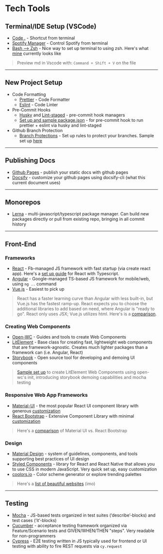 # Tech Tools

## Terminal/IDE Setup (VSCode) 

- [Code .](https://code.visualstudio.com/setup/mac) - Shortcut from terminal
- [Spotify Manager](https://github.com/hnarayanan/shpotify) - Control Spotify from terminal
- [Bash --> Zsh](https://www.freecodecamp.org/news/jazz-up-your-zsh-terminal-in-seven-steps-a-visual-guide-e81a8fd59a38/) - Nice way to set up terminal to using zsh. Here's what [mine](static/zsh-sample-terminal.md) currently looks like
> Preview md in Vscode with: `Command + Shift + V` on the file

---

## New Project Setup
- Code Formatting
    - [Prettier](https://prettier.io/en/install.html) - Code Formatter
    - [Eslint](https://eslint.org/user-guide/getting-started) - Code Linter
- Pre-Commit Hooks
    - [Husky](https://typicode.github.io/husky/#/) and [Lint-staged](https://www.npmjs.com/package/lint-staged) - pre-commit hook managers
    - [Set up and sample package.json](./pre-commit-hooks.md) - for pre-commit hook to run prettier + eslint via husky and lint-staged
- Github Branch Protection
    - [Branch Protections](https://docs.github.com/en/enterprise-server@3.0/github/administering-a-repository/managing-a-branch-protection-rule) - Set up rules to protect your branches. Sample set up [here](./branch-protections.md)
---

## Publishing Docs

- [Github Pages](https://pages.github.com/) - publish your static docs with github pages
- [Docsify](https://angry-swanson-b4e47b.netlify.app/quickstart) - customize your github pages using docsify-cli (what this current document uses)

---

## Monorepos

- [Lerna](https://lerna.js.org/) - multi-javascript/typescript package manager. Can build new packages directly or pull from existing repo, bringing in all commit history
---

## Front-End
### Frameworks

- [React](https://reactjs.org/getting-started.html) - Fb-managed JS framework with fast startup (via create react app). Here's a [set up guide](./react-with-typescript.md) for React with Typescript.
- [Angular](https://angular.io/guide/setup-local) - Google-managed TS-based JS framework for mobile/web, using `ng ..` command
- [Vue.js](https://vuejs.org/v2/guide/) - Easiest to pick up

> React has a faster learning curve than Angular with less built-in, but Vue.js has the fastest ramp-up. React expects you to choose the additional libraries to add based on need, where Angular is "ready to go". React only uses JSX; Vue.js utilizes html. Here's is a [comparison](https://academind.com/tutorials/angular-vs-react-vs-vue-my-thoughts/).

### Creating Web Components

- [Open-WC](https://open-wc.org/) - Guides and tools to create Web Components
- [LitElement](https://lit-element.polymer-project.org/guide) - Base class for creating fast, lightweight web components that are framework-agnostic. Creates much lighter packages than a framework can (i.e. Angular, React)
- [Storybook](https://storybook.js.org/) - Open source tool for developing and demoing UI components

> [Sample set up](./lit-element-web-components.md) to create LitElement Web Components using open-wc's init, introducing storybook demoing capabilities and mocha testing

### Responsive Web App Frameworks

- [Material-UI](https://material-ui.com/) - the most popular React UI component library with generous [customization](https://material-ui.com/customization/theming/)
- [React Bootstrap](https://react-bootstrap.github.io/getting-started/introduction) - Extensive Component Library with minimal [customization](https://getbootstrap.com/4.5/utilities/colors/)

> Here's a [comparison](https://uxplanet.org/material-ui-vs-bootstrap-a-detailed-comparison-8fc9151db5ed) of Material UI vs. React Bootstrap
### Design

- [Material Design](https://material.io/design) - system of guidelines, components, and tools supporting best practices of UI design
- [Styled Components](https://styled-components.com/) - library for React and React Native that allows you to use CSS in modern JavaScript. Very quick set up, easy customization
- [coolors.io](https://coolors.co/) - Color scheme generator or explore trending palettes

> Here's a [list of beautiful websites](./website-designs.md) (imo)
---

## Testing

- [Mocha](https://mochajs.org/#installation) - JS-based tests organized in test suites (‘describe’-blocks) and test cases (‘it’-blocks)
- [Cucumber](https://cucumber.io/) - acceptance testing framework organized via Feature/Scenario tests and GIVEN/WHEN/THEN "steps". Very readable for non-programmers
- [Cypress](https://www.cypress.io/) - E2E testing written in JS typically used for frontend or UI testing with ability to fire REST requests via `cy.request`

